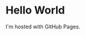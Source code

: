 <!DOCTYPE html>
<html>
	<head>
    <link rel="stylesheet" href="style.css" />
	</head>
	<body>
		<h1>Hello World</h1>
		<p>I'm hosted with GitHub Pages.</p>
	</body>
</html>
